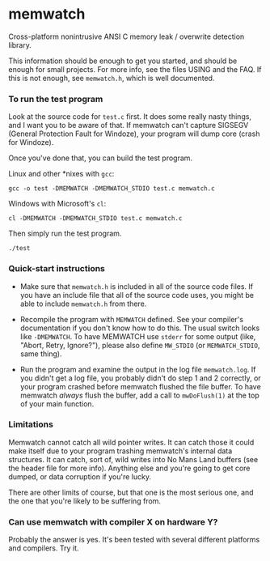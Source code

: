 # memwatch

Cross-platform nonintrusive ANSI C memory leak / overwrite detection library.

This information should be enough to get you started, and should be enough for small projects. For more info, see the files USING and the FAQ. If this is not enough, see `memwatch.h`, which is well documented.

### To run the test program

Look at the source code for `test.c` first. It does some really nasty things, and I want you to be aware of that. If memwatch can't capture SIGSEGV (General Protection Fault for Windoze), your program will dump core (crash for Windoze).

Once you've done that, you can build the test program.

Linux and other *nixes with `gcc`:

`gcc -o test -DMEMWATCH -DMEMWATCH_STDIO test.c memwatch.c`

Windows with Microsoft's `cl`:

`cl -DMEMWATCH -DMEMWATCH_STDIO test.c memwatch.c`

Then simply run the test program.

`./test`


### Quick-start instructions

* Make sure that `memwatch.h` is included in all of the source code files. If you have an include file that all of the source code uses, you might be able to include `memwatch.h` from there.

* Recompile the program with `MEMWATCH` defined. See your compiler's documentation if you don't know how to do this. The usual switch looks like `-DMEMWATCH`. To have MEMWATCH use `stderr` for some output (like, "Abort, Retry, Ignore?"), please also define `MW_STDIO` (or `MEMWATCH_STDIO`, same thing).

* Run the program and examine the output in the log file `memwatch.log`. If you didn't get a log file, you probably didn't do step 1 and 2 correctly, or your program crashed before memwatch flushed the file buffer. To have memwatch _always_ flush the buffer, add a call to `mwDoFlush(1)` at the top of your main function.

### Limitations

Memwatch cannot catch all wild pointer writes. It can catch those it could make itself due to your program trashing memwatch's internal data structures. It can catch, sort of, wild writes into No Mans Land buffers (see the header file for more info). Anything else and you're going to get core dumped, or data corruption if you're lucky.

There are other limits of course, but that one is the most serious one, and the one that you're likely to be suffering from.

### Can use memwatch with compiler X on hardware Y?

Probably the answer is yes. It's been tested with several different platforms and compilers. Try it.
